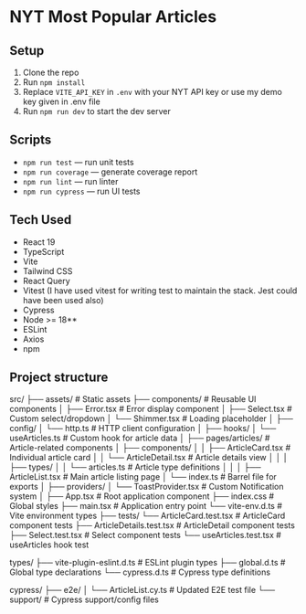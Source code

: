 # NYT Most Popular Articles

## Setup

1. Clone the repo
2. Run `npm install`
3. Replace `VITE_API_KEY` in `.env` with your NYT API key or use my demo key given in .env file
4. Run `npm run dev` to start the dev server

## Scripts

- `npm run test` — run unit tests
- `npm run coverage` — generate coverage report
- `npm run lint` — run linter
- `npm run cypress` — run UI tests

## Tech Used

- React 19
- TypeScript
- Vite
- Tailwind CSS
- React Query
- Vitest  (I have used vitest for writing test to maintain the stack. Jest could have been used also)
- Cypress
- Node >= 18**
- ESLint
- Axios
- npm

## Project structure

src/
├── assets/                     # Static assets
├── components/                 # Reusable UI components
│   ├── Error.tsx               # Error display component
│   ├── Select.tsx              # Custom select/dropdown
│   └── Shimmer.tsx             # Loading placeholder
│
├── config/
│   └── http.ts                 # HTTP client configuration
│
├── hooks/
│   └── useArticles.ts          # Custom hook for article data
│
├── pages/articles/             # Article-related components
│   ├── components/
│   │   ├── ArticleCard.tsx     # Individual article card
│   │   └── ArticleDetail.tsx   # Article details view
│   │
│   ├── types/
│   │   └── articles.ts         # Article type definitions
│   │
│   ├── ArticleList.tsx         # Main article listing page
│   └── index.ts                # Barrel file for exports
│
├── providers/
│   └── ToastProvider.tsx       # Custom Notification system
│
├── App.tsx                     # Root application component
├── index.css                   # Global styles
├── main.tsx                    # Application entry point
└── vite-env.d.ts               # Vite environment types
├── tests/
    └── ArticleCard.test.tsx         # ArticleCard component tests
    ├── ArticleDetails.test.tsx      # ArticleDetail component tests
    ├── Select.test.tsx              # Select component tests
    └── useArticles.test.tsx         # useArticles hook test

types/
├── vite-plugin-eslint.d.ts     # ESLint plugin types
├── global.d.ts                 # Global type declarations
└── cypress.d.ts                # Cypress type definitions

cypress/
├── e2e/
│   └── ArticleList.cy.ts  # Updated E2E test file
└── support/                     # Cypress support/config files
